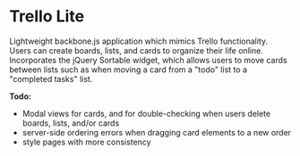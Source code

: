 # Trello Lite

Lightweight backbone.js application which mimics Trello functionality. Users can create boards, lists, and cards to organize their life online. Incorporates the jQuery Sortable widget, which allows users to move cards between lists such as when moving a card from a "todo" list to a "completed tasks" list.

**Todo:**
 * Modal views for cards, and for double-checking when users delete boards, lists, and/or cards
 * server-side ordering errors when dragging card elements to a new order
 * style pages with more consistency
  
